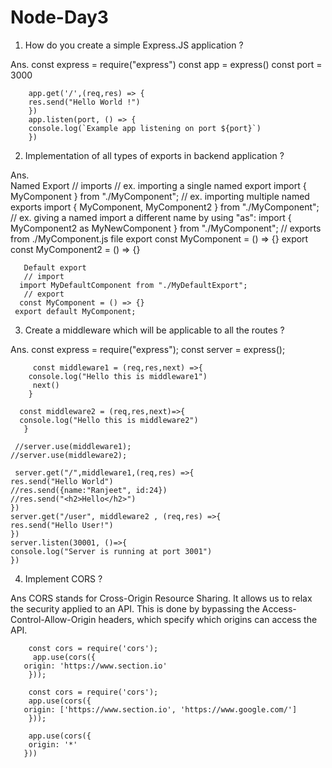 # Node-Day3

1. How do you create a simple Express.JS application ?

Ans.    const express = require("express")
        const app = express()
        const port = 3000
        
        app.get('/',(req,res) => {
        res.send("Hello World !")
        })
        app.listen(port, () => {
        console.log(`Example app listening on port ${port}`)
        })
        
2. Implementation of all types of exports in backend application ?

Ans.      
           Named Export
          // imports
         // ex. importing a single named export
         import { MyComponent } from "./MyComponent";
         // ex. importing multiple named exports
        import { MyComponent, MyComponent2 } from "./MyComponent";
        // ex. giving a named import a different name by using "as":
       import { MyComponent2 as MyNewComponent } from "./MyComponent";
       // exports from ./MyComponent.js file
       export const MyComponent = () => {}
       export const MyComponent2 = () => {}  
       
       
       Default export
       // import
      import MyDefaultComponent from "./MyDefaultExport";
       // export
      const MyComponent = () => {}
     export default MyComponent;
     
     
 3. Create a middleware which will be applicable to all the routes ?

 Ans.       const express = require("express");
            const server = express();

         const middleware1 = (req,res,next) =>{
        console.log("Hello this is middleware1")
         next()
        }

      const middleware2 = (req,res,next)=>{
      console.log("Hello this is middleware2")
       }

     //server.use(middleware1);
    //server.use(middleware2);

     server.get("/",middleware1,(req,res) =>{
    res.send("Hello World")
    //res.send({name:"Ranjeet", id:24})
    //res.send("<h2>Hello</h2>")
    })
    server.get("/user", middleware2 , (req,res) =>{
    res.send("Hello User!")
    })
    server.listen(30001, ()=>{
    console.log("Server is running at port 3001")
    })
    
 4. Implement CORS ?

Ans CORS stands for Cross-Origin Resource Sharing. It allows us to relax the security applied to an API. 
    This is done by bypassing the Access-Control-Allow-Origin headers, which specify which origins can access the API.
    
        const cors = require('cors');
         app.use(cors({
       origin: 'https://www.section.io'
        }));
        
        const cors = require('cors');
        app.use(cors({
       origin: ['https://www.section.io', 'https://www.google.com/']
        }));
        
        app.use(cors({
        origin: '*'
       }))
